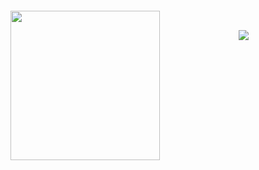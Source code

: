 <p align="center">
  <img src="https://komarev.com/ghpvc/?username=petterblaasmo" alt="" />
</p>

<img align="left" src="https://cdn.discordapp.com/attachments/909697848831004734/1082796194859864114/github.jpg" alt="" height="239" /> 

<br />

<p align="center">
  <a href="https://petterblaasmo.com">
    <img src="https://skillicons.dev/icons?i=ts,js,nodejs,react,express,mongodb,discord,bots,sass,python,arduino&coding=cute" />
  </a>
</p>

<p align="center" height="300">
  <img src="https://spotify-github-profile.vercel.app/api/view?uid=pf3t2e8kqeudc7kd6atzlbp0y&cover_image=true&theme=natemoo-re&show_offline=true&background_color=121212&interchange=true&bar_color=53b14f&bar_color_cover=false" alt="" />
</p>
